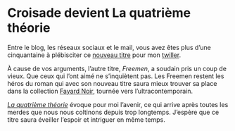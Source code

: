 # Croisade devient La quatrième théorie

Entre le blog, les réseaux sociaux et le mail, vous avez êtes plus d’une cinquantaine à plébisciter ce [nouveau titre](https://tcrouzet.com/2012/10/30/quel-titre-preferez-vous-freemen-ou-la-quatrieme-theorie/) pour mon [twiller](https://tcrouzet.com/la-quatrieme-theorie/).<span id="more-29654"></span>

À cause de vos arguments, l’autre titre, *Freemen*, a soudain pris un coup de vieux. Que ceux qui l’ont aimé ne s’inquiètent pas. Les Freemen restent les héros du roman qui avec son nouveau titre saura mieux trouver sa place dans la collection [Fayard Noir](http://www.fayardnoir.fr/), tournée vers l’ultracontemporain.

[*La quatrième théorie*](https://tcrouzet.com/la-quatrieme-theorie/) évoque pour moi l’avenir, ce qui arrive après toutes les merdes que nous nous coltinons depuis trop longtemps. J’espère que ce titre saura éveiller l’espoir et intriguer en même temps.